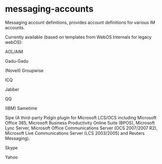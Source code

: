 messaging-accounts
==================

Messaging account definitions, provides account definitions for various IM accounts.

Currently available (based on templates from WebOS Internals for legacy webOS):

AOL/AIM

Gadu-Gadu

(Novell) Groupwise

ICQ

Jabber

QQ

(IBM) Sametime

Sipe (A third-party Pidgin plugin for Microsoft LCS/OCS including Microsoft Office 365, Microsoft Business Productivity Online Suite (BPOS), Microsoft Lync Server, Microsoft Office Communications Server (OCS 2007/2007 R2), Microsoft Live Communications Server (LCS 2003/2005) and Reuters Messaging).

Skype

Yahoo

